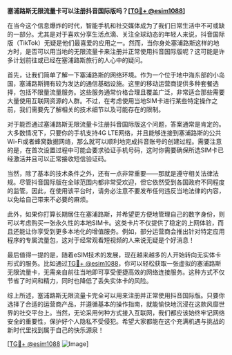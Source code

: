 **塞浦路斯无限流量卡可以注册抖音国际版吗？[[TG💪+ @esim1088](https://t.me/s/esim1088)]**

在当今这个信息爆炸的时代，智能手机和社交媒体成为了我们日常生活中不可或缺的一部分。尤其是对于喜欢分享生活点滴、关注全球动态的年轻人来说，抖音国际版（TikTok）无疑是他们最喜爱的应用之一。然而，当你身处塞浦路斯这样的地方时，是否可以用当地的无限流量卡来注册并正常使用抖音国际版呢？这可能是许多计划前往或已经在塞浦路斯旅行的人心中的疑问。

首先，让我们简单了解一下塞浦路斯的网络环境。作为一个位于地中海东部的小岛国，塞浦路斯拥有较为发达的通信基础设施。这里的移动运营商提供多种套餐选择，包括不限量流量服务。这些服务通常价格合理且覆盖广泛，非常适合那些需要大量使用互联网资源的人群。不过，在考虑使用当地SIM卡进行某些特定操作之前，我们需要先了解相关的技术细节以及可能存在的限制。

对于能否通过塞浦路斯无限流量卡注册抖音国际版这个问题，答案通常是肯定的。大多数情况下，只要你的手机支持4G LTE网络，并且能够连接到塞浦路斯的公共Wi-Fi或者蜂窝数据网络，那么就可以顺利地完成抖音账号的创建过程。需要注意的是，在首次设置过程中可能会要求验证手机号码，这时你需要确保所选SIM卡已经激活并且可以正常接收短信验证码。

当然，除了基本的技术条件之外，还有一点非常重要——那就是遵守相关法律法规。尽管抖音国际版在全球范围内都非常受欢迎，但它依然受到各国政府不同程度的监管。因此，在使用该平台时，请务必注意不要发布任何违反当地法律的内容，以免给自己带来不必要的麻烦。

此外，如果你打算长期居住在塞浦路斯，并希望更方便地管理自己的数字身份，则可以考虑购买一张永久性的本地SIM卡。这类卡片不仅提供了稳定的上网体验，而且还能让你享受到更多本地化的增值服务。例如，部分运营商会推出针对特定应用程序的专属流量包，这对于经常观看短视频的人来说无疑是个好消息！

最后值得一提的是，随着eSIM技术的发展，现在越来越多的人开始转向无实体卡形式的服务。比如通过[TG💪+ @esim1088](https://t.me/s/esim1088)，你可以轻松获取一张虚拟的塞浦路斯无限流量卡，无需亲自前往当地即可享受便捷高效的网络连接服务。这种方式不仅节省了时间和精力，同时也降低了丢失实体卡的风险。

综上所述，塞浦路斯无限流量卡完全可以用来注册并正常使用抖音国际版。只要你选择了合适的运营商产品，并遵循基本的操作指南，就能愉快地沉浸在这款风靡世界的社交平台上。当然，无论采用何种方式接入互联网，我们都应该始终牢记网络安全的重要性，保护好个人隐私不受侵犯。希望大家都能在这个充满机遇与挑战的新时代里找到属于自己的快乐源泉！

[[TG💪+ @esim1088](https://t.me/s/esim1088) ![Image](https://i.postimg.cc/4NQfJmqS/Snipaste-2025-05-13-00-14-12.png)]